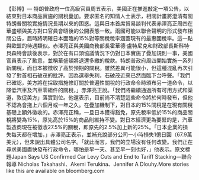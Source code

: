 【彭博】— 特朗普政府一位高級官員周五表示，美國正在推進敲定一項公告，以結束對日本商品實施的關稅疊加。要求匿名的知情人士表示，相關計畫將澄清有關特朗普關稅實施情況長期以來的困惑。這與日本首席貿易談判代表赤澤亮正周四在華盛頓與美方對口官員會晤後的公開表態一致。兩國可能以聯合聲明的形式發布相關公告，屆時將明確日本面臨的15%對等關稅稅率涵蓋現有的最惠國稅率。這一點與歐盟的待遇類似。赤澤亮正與美國商務部長霍華德·盧特尼克和財政部長斯科特·貝森特會談後表示，對於在有口頭協議情況下仍對日本實施了疊加規則一事，美國官員表示了歉意，並稱華盛頓將退還多繳的稅款。特朗普政府周四開始實施一系列新關稅，而日本被徵收了高於預期的關稅。雖然差異可能很小，但這種混亂再次引發了對首相石破茂的批評。因為選舉失利，石破茂近來已然面臨下台呼聲。「我們已確認，美方將在採取措施修訂關於普遍性關稅的行政命令時頒布另一道命令，以降低汽車及汽車零組件的關稅，」赤澤亮正說。「我們將繼續通過所有可用方式和渠道，敦促美方」落實到位。他還表示，目前尚不清楚這些命令將於何時發布，但他不認為會拖上六個月或一年之久。在疊加機制下，對日本的15%關稅是在現有關稅基礎上額外徵收的。赤澤亮正稱，一旦日本獲得豁免，原先稅率低於15%的商品關稅將變為15%，原先高於15%的商品則維持不變。對日本經濟更為要緊的是，汽車製造商現在被徵收27.5%的關稅，即原先的2.5%加上新的25%。「日本企業的損失每天都在增加，」赤澤亮正表示，並補充說部分公司一小時損失1億日圓（67.9萬美元），但未說出具體公司名字。「就此而言，我們的立場沒有任何改變。我們正在尋求美國盡快發布行政命令，哪怕是早一天、甚至早一刻也好，」他表示。原文標題Japan Says US Confirmed Car Levy Cuts and End to Tariff Stacking—聯合報導 Nicholas Takahashi、Akemi Terukina、Jennifer A Dlouhy.More stories like this are available on bloomberg.com